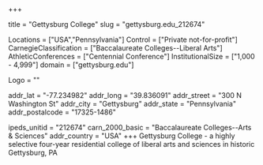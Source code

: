 
+++

title = "Gettysburg College"
slug = "gettysburg.edu_212674"

Locations = ["USA","Pennsylvania"]
Control = ["Private not-for-profit"]
CarnegieClassification = ["Baccalaureate Colleges--Liberal Arts"]
AthleticConferences = ["Centennial Conference"]
InstitutionalSize = ["1,000 - 4,999"]
domain = ["gettysburg.edu"]

Logo = ""

addr_lat = "-77.234982"
addr_long = "39.836091"
addr_street = "300 N Washington St"
addr_city = "Gettysburg"
addr_state = "Pennsylvania"
addr_postalcode = "17325-1486"

ipeds_unitid = "212674"
carn_2000_basic = "Baccalaureate Colleges--Arts & Sciences"
addr_country = "USA"
+++
    Gettysburg College - a highly selective four-year residential college of liberal arts and sciences in historic Gettysburg, PA
